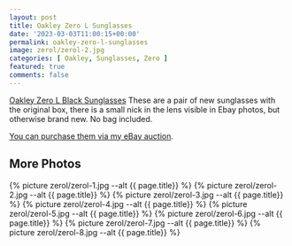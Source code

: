 ```yaml
---
layout: post
title: Oakley Zero L Sunglasses
date: '2023-03-03T11:00:15+00:00'
permalink: oakley-zero-l-sunglasses
image: zerol/zerol-2.jpg
categories: [ Oakley, Sunglasses, Zero ]
featured: true
comments: false 
---
```

[Oakley Zero L Black Sunglasses](https://www.ebay.com/itm/155436861269) These are a pair of new sunglasses with the original box, there is a small nick in the lens visible in Ebay photos, but otherwise brand new. No bag included.


[You can purchase them via my eBay auction](https://www.ebay.com/itm/155436861269).

## More Photos
{% picture zerol/zerol-1.jpg --alt {{ page.title}}  %}
{% picture zerol/zerol-2.jpg --alt {{ page.title}}  %}
{% picture zerol/zerol-3.jpg --alt {{ page.title}}  %}
{% picture zerol/zerol-4.jpg --alt {{ page.title}}  %}
{% picture zerol/zerol-5.jpg --alt {{ page.title}}  %}
{% picture zerol/zerol-6.jpg --alt {{ page.title}}  %}
{% picture zerol/zerol-7.jpg --alt {{ page.title}}  %}
{% picture zerol/zerol-8.jpg --alt {{ page.title}}  %}